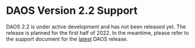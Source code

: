 # DAOS Version 2.2 Support

DAOS 2.2 is under active development and has not been released yet.
The release is planned for the first half of 2022.
In the meantime, please refer to the support document for the
[latest](https://docs.daos.io/latest/release/support_matrix/) DAOS release.

